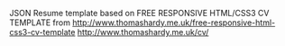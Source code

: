 JSON Resume template based on FREE RESPONSIVE HTML/CSS3 CV TEMPLATE
from http://www.thomashardy.me.uk/free-responsive-html-css3-cv-template
http://www.thomashardy.me.uk/cv/
